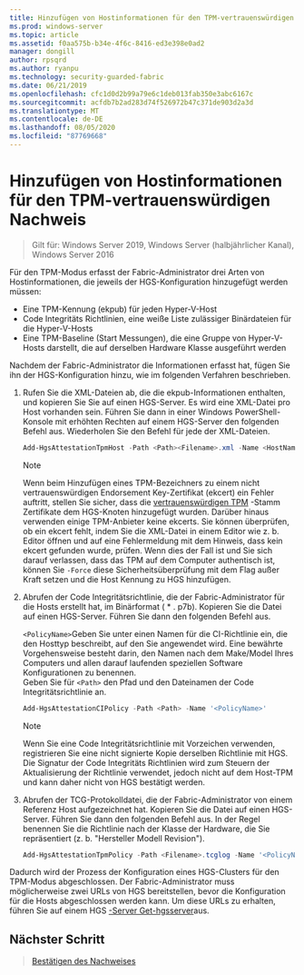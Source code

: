 ```yaml
---
title: Hinzufügen von Hostinformationen für den TPM-vertrauenswürdigen Nachweis
ms.prod: windows-server
ms.topic: article
ms.assetid: f0aa575b-b34e-4f6c-8416-ed3e398e0ad2
manager: dongill
author: rpsqrd
ms.author: ryanpu
ms.technology: security-guarded-fabric
ms.date: 06/21/2019
ms.openlocfilehash: cfc1d0d2b99a79e6c1deb013fab350e3abc6167c
ms.sourcegitcommit: acfdb7b2ad283d74f526972b47c371de903d2a3d
ms.translationtype: MT
ms.contentlocale: de-DE
ms.lasthandoff: 08/05/2020
ms.locfileid: "87769668"
---
```

# <a name="add-host-information-for-tpm-trusted-attestation"></a>Hinzufügen von Hostinformationen für den TPM-vertrauenswürdigen Nachweis

> Gilt für: Windows Server 2019, Windows Server (halbjährlicher Kanal), Windows Server 2016

Für den TPM-Modus erfasst der Fabric-Administrator drei Arten von Hostinformationen, die jeweils der HGS-Konfiguration hinzugefügt werden müssen:

- Eine TPM-Kennung (ekpub) für jeden Hyper-V-Host
- Code Integritäts Richtlinien, eine weiße Liste zulässiger Binärdateien für die Hyper-V-Hosts
- Eine TPM-Baseline (Start Messungen), die eine Gruppe von Hyper-V-Hosts darstellt, die auf derselben Hardware Klasse ausgeführt werden

Nachdem der Fabric-Administrator die Informationen erfasst hat, fügen Sie ihn der HGS-Konfiguration hinzu, wie im folgenden Verfahren beschrieben.

1. Rufen Sie die XML-Dateien ab, die die ekpub-Informationen enthalten, und kopieren Sie Sie auf einen HGS-Server. Es wird eine XML-Datei pro Host vorhanden sein. Führen Sie dann in einer Windows PowerShell-Konsole mit erhöhten Rechten auf einem HGS-Server den folgenden Befehl aus. Wiederholen Sie den Befehl für jede der XML-Dateien.

    ```powershell
    Add-HgsAttestationTpmHost -Path <Path><Filename>.xml -Name <HostName>
    ```

    > [!NOTE]
    > Wenn beim Hinzufügen eines TPM-Bezeichners zu einem nicht vertrauenswürdigen Endorsement Key-Zertifikat (ekcert) ein Fehler auftritt, stellen Sie sicher, dass die [vertrauenswürdigen TPM](guarded-fabric-install-trusted-tpm-root-certificates.md) -Stamm Zertifikate dem HGS-Knoten hinzugefügt wurden.
    > Darüber hinaus verwenden einige TPM-Anbieter keine ekcerts.
    > Sie können überprüfen, ob ein ekcert fehlt, indem Sie die XML-Datei in einem Editor wie z. b. Editor öffnen und auf eine Fehlermeldung mit dem Hinweis, dass kein ekcert gefunden wurde, prüfen.
    > Wenn dies der Fall ist und Sie sich darauf verlassen, dass das TPM auf dem Computer authentisch ist, können Sie `-Force` diese Sicherheitsüberprüfung mit dem Flag außer Kraft setzen und die Host Kennung zu HGS hinzufügen.

2. Abrufen der Code Integritätsrichtlinie, die der Fabric-Administrator für die Hosts erstellt hat, im Binärformat ( \* . p7b). Kopieren Sie die Datei auf einen HGS-Server. Führen Sie dann den folgenden Befehl aus.

    `<PolicyName>`Geben Sie unter einen Namen für die CI-Richtlinie ein, die den Hosttyp beschreibt, auf den Sie angewendet wird. Eine bewährte Vorgehensweise besteht darin, den Namen nach dem Make/Model Ihres Computers und allen darauf laufenden speziellen Software Konfigurationen zu benennen.<br>Geben Sie für `<Path>` den Pfad und den Dateinamen der Code Integritätsrichtlinie an.

    ```powershell
    Add-HgsAttestationCIPolicy -Path <Path> -Name '<PolicyName>'
    ```

    > [!NOTE]
    > Wenn Sie eine Code Integritätsrichtlinie mit Vorzeichen verwenden, registrieren Sie eine nicht signierte Kopie derselben Richtlinie mit HGS.
    > Die Signatur der Code Integritäts Richtlinien wird zum Steuern der Aktualisierung der Richtlinie verwendet, jedoch nicht auf dem Host-TPM und kann daher nicht von HGS bestätigt werden.

3. Abrufen der TCG-Protokolldatei, die der Fabric-Administrator von einem Referenz Host aufgezeichnet hat. Kopieren Sie die Datei auf einen HGS-Server. Führen Sie dann den folgenden Befehl aus. In der Regel benennen Sie die Richtlinie nach der Klasse der Hardware, die Sie repräsentiert (z. b. "Hersteller Modell Revision").

    ```powershell
    Add-HgsAttestationTpmPolicy -Path <Filename>.tcglog -Name '<PolicyName>'
    ```

Dadurch wird der Prozess der Konfiguration eines HGS-Clusters für den TPM-Modus abgeschlossen. Der Fabric-Administrator muss möglicherweise zwei URLs von HGS bereitstellen, bevor die Konfiguration für die Hosts abgeschlossen werden kann. Um diese URLs zu erhalten, führen Sie auf einem HGS [-Server Get-hgsserver](https://docs.microsoft.com/powershell/module/hgsserver/get-hgsserver?view=win10-ps)aus.

## <a name="next-step"></a>Nächster Schritt

> [Bestätigen des Nachweises](guarded-fabric-confirm-hosts-can-attest-successfully.md)
